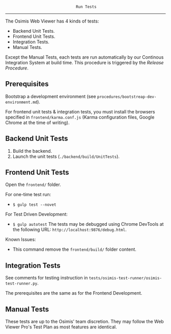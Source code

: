                                    Run Tests
-------------------------------------------------------------------------------

The Osimis Web Viewer has 4 kinds of tests:
- Backend Unit Tests.
- Frontend Unit Tests.
- Integration Tests.
- Manual Tests.

Except the Manual Tests, each tests are run automatically by our Continous
Integration System at build time. This procedure is triggered by the _Release
Procedure_.

## Prerequisites

Bootstrap a development environment (see
`procedures/bootstreap-dev-environment.md`).

For frontend unit tests & integration tests, you must install the browsers 
specified in `frontend/karma.conf.js` (Karma configuration files, Google Chrome
at the time of writing).

## Backend Unit Tests

1. Build the backend.
2. Launch the unit tests (`./backend/build/UnitTests`).

## Frontend Unit Tests

Open the `frontend/` folder.

For one-time test run:

  * `$ gulp test --novet`

For Test Driven Development:

  * `$ gulp autotest`
    The tests may be debugged using Chrome DevTools at the following URL:
    `http://localhost:9876/debug.html`.

Known Issues:

- This command remove the `frontend/build/` folder content.

## Integration Tests

See comments for testing instruction in
`tests/osimis-test-runner/osimis-test-runner.py`.

The prerequisites are the same as for the Frontend Development.

## Manual Tests

These tests are up to the Osimis' team  discretion. They may follow the Web
Viewer Pro's Test Plan as most features are identical.
